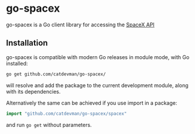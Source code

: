 # go-spacex

go-spacex is a Go client library for accessing the [SpaceX API](https://github.com/r-spacex/SpaceX-API)

## Installation ##

go-spacex is compatible with modern Go releases in module mode, with Go installed:

```bash
go get github.com/catdevman/go-spacex/
```

will resolve and add the package to the current development module, along with its dependencies.

Alternatively the same can be achieved if you use import in a package:

```go
import "github.com/catdevman/go-spacex/spacex"
```

and run `go get` without parameters.
